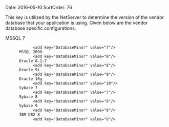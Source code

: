 Date: 2016-05-10
SortOrder: 76

This key is utilized by the NetServer to determine the version of the vendor database that your application is using. Given below are the vendor database specific configurations.

MSSQL 7

```
            <add key="DatabaseMinor" value="7"/>
      MSSQL 2000
            <add key="DatabaseMinor" value="8"/>
      Oracle 8.1.7
            <add key="DatabaseMinor" value="8"/>    
      Oracle 9i
            <add key="DatabaseMinor" value="9"/>
      Oracle 10g
            <add key="DatabaseMinor" value="10"/>
      Sybase 7
            <add key="DatabaseMinor" value="7"/>
      Sybase 8
            <add key="DatabaseMinor" value="8"/>
      Sybase 9
            <add key="DatabaseMinor" value="9"/>
      IBM DB2 8
            <add key="DatabaseMinor" value="8"/>
```
